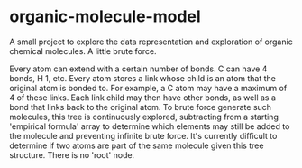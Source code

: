 # organic-molecule-model
A small project to explore the data representation and exploration of organic chemical molecules. A little brute force.

Every atom can extend with a certain number of bonds. C can have 4 bonds, H 1, etc. Every atom stores a link whose child is an atom that the original atom is bonded to.
For example, a C atom may have a maximum of 4 of these links. Each link child may then have other bonds, as well as a bond that links back to the original atom.
To brute force generate such molecules, this tree is continuously explored, subtracting from a starting 'empirical formula' array to determine which elements may still be added to the molecule and preventing infinite brute force.
It's currently difficult to determine if two atoms are part of the same molecule given this tree structure. There is no 'root' node.
